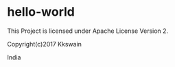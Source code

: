 # hello-world
This Project is licensed under Apache License Version 2.

Copyright(c)2017 Kkswain

India
